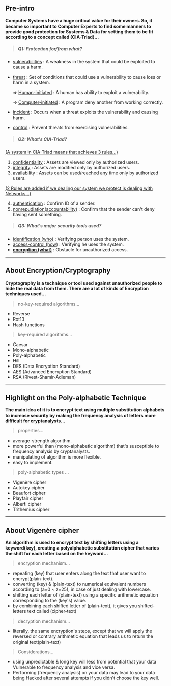 ## Pre-intro

__Computer Systems have a huge critical value for their owners. So, it became so important to Computer Experts to find some manners to provide good protection for Systems & Data for setting them to be fit according to a concept called (CIA-Triad)...__

> ##### Q1: Protection for/from what?

- <u>vulnerabilities</u> :  A weakness in the system that could be exploited to cause a harm.

- <u>threat</u> :  Set of conditions that could use a vulnerability to cause loss or harm in a system.

  => <u>Human-initiated</u> : A human has ability to exploit a vulnerability.

  => <u>Computer-initiated</u> : A program deny another from working correctly.

- <u>incident</u> : Occurs when a threat exploits the vulnerability and causing harm.

- <u>control</u> : Prevent threats from exercising vulnerabilities.

> ##### Q2: What's CIA-Triad?

<u>(A system in CIA-Triad means that achieves 3 rules...)</u>

1. <u>confidentiality</u> : Assets are viewed only by authorized users.
2. <u>integrity</u> : Assets are modified only by authorized users.
3. <u>availability</u> : Assets can be used/reached any time only by authorized users.

<u>(2 Rules are added if we dealing our system we protect is dealing with Networks...)</u>

4. <u>authentication</u> : Confirm ID of a sender.
5. <u>nonrepudiation(accountability)</u> : Confirm that the sender can't deny having sent something.

> ##### Q3: What's major security tools used?

- <u>identification (who)</u> : Verifying person uses the system.
- <u>access-control (how)</u>  : Verifying he uses the system.
- **<u>encryption (what)</u>** : Obstacle for unauthorized access.

---



## About Encryption/Cryptography

__Cryptography is a technique or tool used against unauthorized people to hide the real data from them. There are a lot of kinds of Encryption techniques used...__

> no-key-required algorithms...

- Reverse
- Rot13
- Hash functions

> key-required algorithms...

- Caesar
- Mono-alphabetic
- Poly-alphabetic
- Hill
- DES (Data Encryption Standard)
- AES (Advanced Encryption Standard)
- RSA (Rivest-Shamir-Adleman)

---



## Highlight on the Poly-alphabetic  Technique

__The main idea of it is to encrypt text using multiple substitution alphabets to increase security by making the frequency analysis of letters more difficult for cryptanalysts...__

> properties...

- average-strength algorithm.
- more powerful than (mono-alphabetic algorithm) that's susceptible to frequency analysis by cryptanalysts.
- manipulating of algorithm is more flexible.
- easy to implement.

> poly-alphabetic types ... 

- Vigenère cipher
- Autokey cipher
- Beaufort cipher
- Playfair cipher
- Alberti cipher
- Trithemius cipher

---



## About Vigenère cipher

__An algorithm is used to encrypt text by shifting letters using a keyword(key), creating a polyalphabetic substitution cipher that varies the shift for each letter based on the keyword...__

> encryption mechanism...

- repeating (key)  that user enters along the text that user want to encrypt(plain-text).
- converting (key) & (plain-text) to numerical equivalent numbers according to (a=0 ~ z=25), in case of just dealing with lowercase.
- shifting each letter of (plain-text) using a specific arithmetic equation corresponding to the (key's) value.
- by combining each shifted letter of (plain-text), it gives you shifted-letters text called (cipher-text)

> decryption mechanism...

- literally, the same encryption's steps, except that we will apply the reversed or contrary arithmetic equation that leads us to return the original text(plain-text)

> Considerations...

- using unpredictable & long key will less from potential that your data Vulnerable to frequency analysis and vice versa.
- Performing (frequency analysis) on your data may lead to your data being Hacked after several attempts if you didn't choose the key well.
